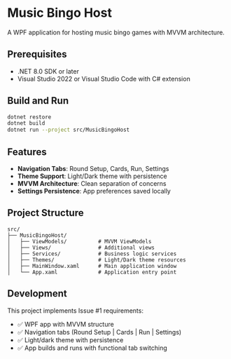 # Music Bingo Host

A WPF application for hosting music bingo games with MVVM architecture.

## Prerequisites

- .NET 8.0 SDK or later
- Visual Studio 2022 or Visual Studio Code with C# extension

## Build and Run

```bash
dotnet restore
dotnet build
dotnet run --project src/MusicBingoHost
```

## Features

- **Navigation Tabs**: Round Setup, Cards, Run, Settings
- **Theme Support**: Light/Dark theme with persistence
- **MVVM Architecture**: Clean separation of concerns
- **Settings Persistence**: App preferences saved locally

## Project Structure

```
src/
├── MusicBingoHost/
│   ├── ViewModels/          # MVVM ViewModels
│   ├── Views/               # Additional views
│   ├── Services/            # Business logic services
│   ├── Themes/              # Light/Dark theme resources
│   ├── MainWindow.xaml      # Main application window
│   └── App.xaml             # Application entry point
```

## Development

This project implements Issue #1 requirements:
- ✅ WPF app with MVVM structure
- ✅ Navigation tabs (Round Setup | Cards | Run | Settings)
- ✅ Light/dark theme with persistence
- ✅ App builds and runs with functional tab switching
